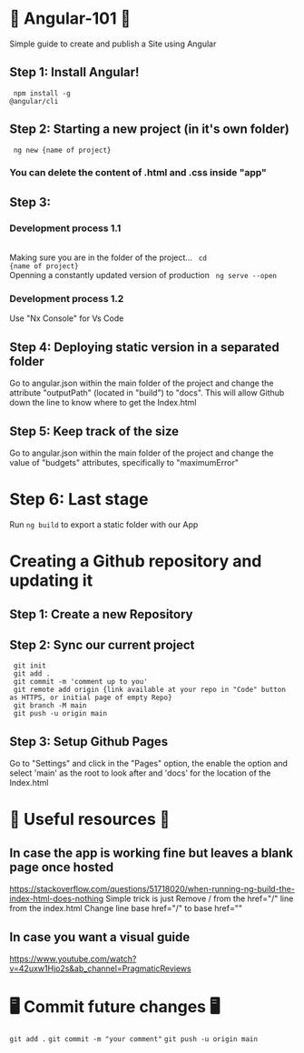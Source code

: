 # 📝 Angular-101 📝 
Simple guide to create and publish a Site using Angular

## Step 1: Install Angular!
<code> npm install -g @angular/cli<aio-angular-dist-tag class="pln"></aio-angular-dist-tag> </code>

## Step 2: Starting a new project (in it's own folder)
<code> ng new {name of project} </code>

### You can delete the content of .html and .css inside "app"

## Step 3:
### Development process 1.1
<br> Making sure you are in the folder of the project...
<code> cd {name of project} </code>
<br> Openning a constantly updated version of production
<code> ng serve --open </code>

### Development process 1.2
Use "Nx Console" for Vs Code

## Step 4: Deploying static version in a separated folder
Go to angular.json within the main folder of the project and change the attribute "outputPath" (located in "build") to "docs". This will allow Github down the line to know where to get the Index.html

## Step 5: Keep track of the size
Go to angular.json within the main folder of the project and change the value of "budgets" attributes, specifically
to "maximumError"

# Step 6: Last stage
Run <code>ng build</code> to export a static folder with our App

# Creating a Github repository and updating it
## Step 1: Create a new Repository
## Step 2: Sync our current project
<p>
  <code> git init </code>
  <br><code> git add . </code>
  <br><code> git commit -m 'comment up to you' </code>
  <br><code> git remote add origin {link available at your repo in "Code" button as HTTPS, or initial page of empty Repo} </code>
  <br><code> git branch -M main </code>
  <br><code> git push -u origin main </code>
</p>

## Step 3: Setup Github Pages
Go to "Settings" and click in the "Pages" option, the enable the option and select 'main' as the root to look after and 'docs' for the location of the Index.html


# 🚨 Useful resources 🚨
## In case the app is working fine but leaves a blank page once hosted
https://stackoverflow.com/questions/51718020/when-running-ng-build-the-index-html-does-nothing
Simple trick is just Remove / from the href="/" line from the index.html Change line base href="/" to base href=""
<br>
## In case you want a visual guide
https://www.youtube.com/watch?v=42uxw1Hjo2s&ab_channel=PragmaticReviews 

# 🖥️ Commit future changes 🖥️
<p> 
  <code>git add .</code>
  <code>git commit -m "your comment"</code>
  <code>git push -u origin main</code>
</p>
